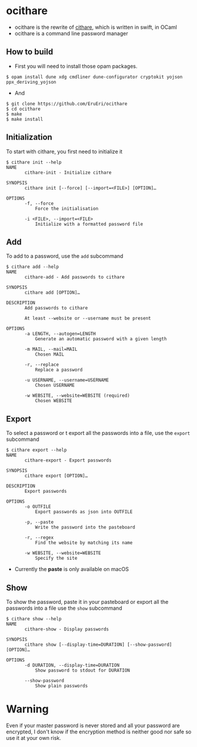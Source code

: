 # ocithare


- ocithare is the rewrite of [cithare](https://github.com/EruEri/cithare), which is written in swift, in OCaml
- ocithare is a command line password manager




## How to build
- First you will need to install those opam packages.

```
$ opam install dune xdg cmdliner dune-configurator cryptokit yojson ppx_deriving_yojson
```
- And
```
$ git clone https://github.com/EruEri/ocithare
$ cd ocithare
$ make
$ make install
```

## Initialization

To start with cithare, you first need to initialize it

```
$ cithare init --help
NAME
       cithare-init - Initialize cithare

SYNOPSIS
       cithare init [--force] [--import=<FILE>] [OPTION]…

OPTIONS
       -f, --force
           Force the initialisation

       -i <FILE>, --import=<FILE>
           Initialize with a formatted password file
```

## Add

To add to a password, use the ```add``` subcommand

```
$ cithare add --help
NAME
       cithare-add - Add passwords to cithare

SYNOPSIS
       cithare add [OPTION]…

DESCRIPTION
       Add passwords to cithare

       At least --website or --username must be present

OPTIONS
       -a LENGTH, --autogen=LENGTH
           Generate an automatic password with a given length

       -m MAIL, --mail=MAIL
           Chosen MAIL

       -r, --replace
           Replace a password

       -u USERNAME, --username=USERNAME
           Chosen USERNAME

       -w WEBSITE, --website=WEBSITE (required)
           Chosen WEBSITE
```

## Export

To select a password or t export all the passwords into a file, use the ```export``` subcommand
```
$ cithare export --help
NAME
       cithare-export - Export passwords

SYNOPSIS
       cithare export [OPTION]…

DESCRIPTION
       Export passwords

OPTIONS
       -o OUTFILE
           Export passwords as json into OUTFILE

       -p, --paste
           Write the password into the pasteboard

       -r, --regex
           Find the website by matching its name

       -w WEBSITE, --website=WEBSITE
           Specify the site
```

- Currently the **paste** is only available on macOS

## Show

To show the password, paste it in your pasteboard or export all the passwords into a file use the ```show``` subcommand

```
$ cithare show --help
NAME
       cithare-show - Display passwords

SYNOPSIS
       cithare show [--display-time=DURATION] [--show-password] [OPTION]…

OPTIONS
       -d DURATION, --display-time=DURATION
           Show password to stdout for DURATION

       --show-password
           Show plain passwords
```

# Warning

Even if your master password is never stored and all your password are encrypted, I don't know if the encryption method is neither good nor safe so use it at your own risk.